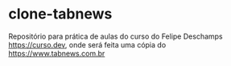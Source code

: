 # clone-tabnews

Repositório para prática de aulas do curso do Felipe Deschamps https://curso.dev, onde será feita uma cópia do https://www.tabnews.com.br
